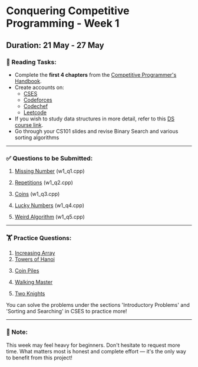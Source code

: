# Conquering Competitive Programming - Week 1

## Duration: 21 May - 27 May

### 📘 Reading Tasks:
- Complete the **first 4 chapters** from the [Competitive Programmer's Handbook](https://github.com/harshul997/SOC-Competitive-Programming/blob/main/Competitive%20Programmers%20Handbook%20-%20Antti%20Laaksonen.pdf).
- Create accounts on:
  - [CSES](https://cses.fi/)
  - [Codeforces](https://codeforces.com/)
  - [Codechef](https://www.codechef.com/)
  - [Leetcode](https://leetcode.com/)
- If you wish to study data structures in more detail, refer to this [DS course link](https://www.cse.iitb.ac.in/~akg/courses/2024-ds/).
- Go through your CS101 slides and revise Binary Search and various sorting algorithms


---

### ✅ Questions to be Submitted:
1. [Missing Number](https://cses.fi/problemset/task/1083) (w1_q1.cpp)  
  <!-- [🔗 Solution](https://www.geeksforgeeks.org/missing-number-cses/) -->
2. [Repetitions](https://cses.fi/problemset/task/1069) (w1_q2.cpp)  
 <!--  [🔗 Solution](https://www.geeksforgeeks.org/cses-solutions-repetitions/) -->
3. [Coins](https://codeforces.com/problemset/problem/1814/A) (w1_q3.cpp)  
 <!--  [🔗 Solution](https://codeforces.com/blog/entry/114854) -->
4. [Lucky Numbers](https://codeforces.com/problemset/problem/1808/A) (w1_q4.cpp)  
 <!--  [🔗 Solution](https://codeforces.com/blog/entry/114523) -->
5. [Weird Algorithm](https://cses.fi/problemset/task/1068) (w1_q5.cpp)  
<!--   [🔗 Solution](https://www.geeksforgeeks.org/weird-algorithm/) -->

---

### 🏋️ Practice Questions:
1. [Increasing Array](https://cses.fi/problemset/task/1094)  
   <!--[🔗 Solution](https://www.geeksforgeeks.org/cses-solutions-increasing-array/)-->
2. [Towers of Hanoi](https://cses.fi/problemset/task/2165)  
 <!--  [🔗 Solution](https://www.geeksforgeeks.org/cses-solutions-tower-of-hanoi/)-->
3. [Coin Piles](https://cses.fi/problemset/task/1754)  
 <!--  [🔗 Solution](https://www.geeksforgeeks.org/cses-solutions-coin-piles/)-->
4. [Walking Master](https://codeforces.com/problemset/problem/1806/A)  
  <!-- [🔗 Solution](https://codeforces.com/blog/entry/114048)-->
5. [Two Knights](https://cses.fi/problemset/task/1072)  
  <!-- [🔗 Solution](https://www.geeksforgeeks.org/cses-solutions-two-knights/)-->
You can solve the problems under the sections 'Introductory Problems' and 'Sorting and Searching' in CSES to practice more!

---

### 💬 Note:
This week may feel heavy for beginners. Don't hesitate to request more time. What matters most is honest and complete effort — it's the only way to benefit from this project!
